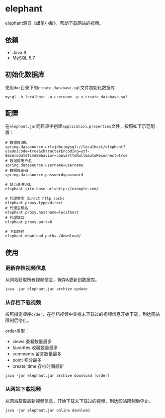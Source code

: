 # elephant

elephant源自《蜡笔小新》，帮助下载网站的视频。

## 依赖

* Java 8
* MySQL 5.7

## 初始化数据库

使用`doc`目录下的`create_database.sql`文件初始化数据库

```shell
mysql -h localhost -u username -p < create_database.sql
```

## 配置

在`elephant.jar`同目录中创建`application.properties`文件，按照如下示范配置：

```properties
# 数据库URL
spring.datasource.url=jdbc:mysql://localhost/elephant?useUnicode=true&characterEncoding=utf-8&zeroDateTimeBehavior=convertToNull&autoReconnect=true
# 数据库用户名
spring.datasource.username=username
# 数据库密码
spring.datasource.password=password

# 站点基准URL
elephant.site.base-url=http://example.com/

# 代理类型 direct http socks
elephant.proxy.type=direct
# 代理主机名
elephant.proxy.hostname=localhost
# 代理端口
elephant.proxy.port=0

# 下载路径
elephant.download.path=./download/
```

## 使用

### 更新存档视频信息

从网站获取所有视频信息，保存&更新到数据库。

```shell
java -jar elephant.jar archive update
```

### 从存档下载视频

按照指定顺序`order`，在存档视频中查找未下载过的视频信息开始下载，到达网站限制后停止。

order类型：
* views 查看数量最多
* favorites 收藏数量最多
* comments 留言数量最多
* point 积分最多
* create_time 存档时间最新

```shell
java -jar elephant.jar archive download [order]
```

### 从网站下载视频

从网站获取最新视频信息，开始下载未下载过的视频，到达网站限制后停止。

```shell
java -jar elephant.jar online download
```
